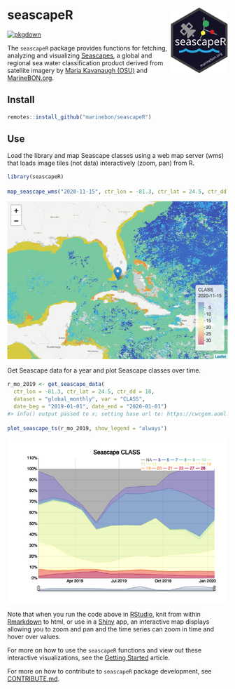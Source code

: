 
<!-- README.md is generated from README.Rmd. Please edit that file -->

<!-- README.md is generated from README.Rmd. Please edit that file -->

# seascapeR <a href='https://marinebon.org/seascapeR'><img src='man/figures/logo.svg' align="right" height="150" /></a>

[![pkgdown](https://github.com/marinebon/seascapeR/workflows/pkgdown/badge.svg)](https://github.com/marinebon/seascapeR/actions?query=workflow%3Apkgdown)

<!--
[![R build status](https://github.com/mitchelloharawild/icon/workflows/R-CMD-check/badge.svg)](https://github.com/mitchelloharawild/icon/actions?workflow=R-CMD-check)
[![Coverage status](https://codecov.io/gh/mitchelloharawild/icon/branch/master/graph/badge.svg)](https://codecov.io/gh/mitchelloharawild/icon?branch=master)
[![lifecycle](https://img.shields.io/badge/lifecycle-experimental-orange.svg)](https://www.tidyverse.org/lifecycle/#experimental)
[![CRAN_Status_Badge](http://www.r-pkg.org/badges/version/icon)](https://cran.r-project.org/package=icon)
-->

<!-- [![Downloads](http://cranlogs.r-pkg.org/badges/icon?color=brightgreen)](https://cran.r-project.org/package=icon) -->

The `seascapeR` package provides functions for fetching, analyzing and
visualizing
[Seascapes](https://coastwatch.noaa.gov/cw/satellite-data-products/multi-parameter-models/seascape-pelagic-habitat-classification.html),
a global and regional sea water classification product derived from
satellite imagery by [Maria Kavanaugh
(OSU)](https://ceoas.oregonstate.edu/people/maria-kavanaugh) and
[MarineBON.org](https://marinebon.org).

## Install

``` r
remotes::install_github("marinebon/seascapeR")
```

## Use

Load the library and map Seascape classes using a web map server (wms)
that loads image tiles (not data) interactively (zoom, pan) from R.

``` r
library(seascapeR)

map_seascape_wms("2020-11-15", ctr_lon = -81.3, ctr_lat = 24.5, ctr_dd = 10)
```

![](man/figures/README-map_seascape_wms-1.png)<!-- -->

Get Seascape data for a year and plot Seascape classes over time.

``` r
r_mo_2019 <- get_seascape_data(
  ctr_lon = -81.3, ctr_lat = 24.5, ctr_dd = 10, 
  dataset = "global_monthly", var = "CLASS", 
  date_beg = "2019-01-01", date_end = "2020-01-01")
#> info() output passed to x; setting base url to: https://cwcgom.aoml.noaa.gov/erddap/

plot_seascape_ts(r_mo_2019, show_legend = "always")
```

![](man/figures/README-plot_seascape_ts-1.png)<!-- -->

Note that when you run the code above in
[RStudio](https://rstudio.com/products/rstudio/download/), knit from
within [Rmarkdown](https://rmarkdown.rstudio.com/) to html, or use in a
[Shiny](https://shiny.rstudio.com/) app, an interactive map displays
allowing you to zoom and pan and the time series can zoom in time and
hover over values.

For more on how to use the `seascapeR` functions and view out these
interactive visualizations, see the [Getting
Started](articles/seascapeR.html) article.

For more on how to contribute to `seascapeR` package development, see
[CONTRIBUTE.md](https://github.com/marinebon/seascapeR/blob/main/CONTRIBUTE.md).
